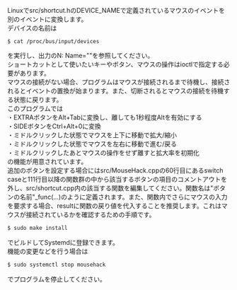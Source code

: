Linuxでsrc/shortcut.hのDEVICE_NAMEで定義されているマウスのイベントを別のイベントに変換します。\
デバイスの名前は
```
$ cat /proc/bus/input/devices
```
を実行し、出力のN: Name=""を参照してください。\
ショートカットとして使いたいキーやボタン、マウスの操作はioctlで指定する必要があります。\
マウスの接続がない場合、プログラムはマウスが接続されるまで待機し、接続されるとイベントの置換が始まります。また、切断されるとマウスの接続を待機する状態に戻ります。\
このプログラムでは\
・EXTRAボタンをAlt+Tabに変換し、離しても1秒程度Altを有効にする\
・SIDEボタンをCtrl+Alt+0に変換\
・ミドルクリックした状態でマウスを上下に移動で拡大/縮小\
・ミドルクリックした状態でマウスを左右に移動で進む/戻る\
・ミドルクリックしたあとマウスの操作をせず離すと拡大率を初期化\
の機能が用意されています。\
追加のボタンを設定する場合にはsrc/MouseHack.cppの60行目にあるswitch caseと111行目以降の関数群の中から該当するボタンの項目のコメントアウトを外し、src/shortcut.cpp内の該当する関数を編集してください。関数名は"ボタンの名前"_func(...)のように定義されます。また、関数内でさらにマウスの入力を要求する場合、resultに関数の戻り値を代入することを推奨します。これはマウスが接続されているかを確認するための手順です。
```sh
$ sudo make install
```
でビルドしてSystemdに登録できます。\
機能の変更などを行う場合は
```sh
$ sudo systemctl stop mousehack
```
でプログラムを停止してください。